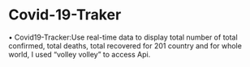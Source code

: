 # Covid-19-Traker

• Covid19-Tracker:Use real-time data to display total number of total confirmed, total deaths, total recovered for 201 country and for whole world, I used “volley volley” to access Api.
